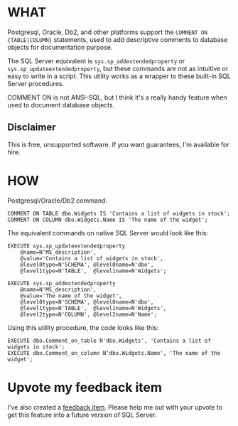 # WHAT

Postgresql, Oracle, Db2, and other platforms support the `COMMENT ON {TABLE|COLUMN}` statements,
used to add descriptive comments to database objects for documentation purpose.

The SQL Server equivalent is `sys.sp_addextendedproperty` or `sys.sp_updateextendedproperty`, but
these commands are not as intuitive or easy to write in a script. This utility works as a wrapper
to these built-in SQL Server procedures.

COMMENT ON is not ANSI-SQL, but I think it's a really handy feature when used to document database
objects.

## Disclaimer

This is free, unsupported software. If you want guarantees, I'm available for hire.

# HOW

Postgresql/Oracle/Db2 command:

```
COMMENT ON TABLE dbo.Widgets IS 'Contains a list of widgets in stock';
COMMENT ON COLUMN dbo.Widgets.Name IS 'The name of the widget';
```

The equivalent commands on native SQL Server would look like this:

```
EXECUTE sys.sp_updateextendedproperty
    @name=N'MS_description',
    @value='Contains a list of widgets in stock',
    @level0type=N'SCHEMA', @level0name=N'dbo',
    @level1type=N'TABLE',  @level1name=N'Widgets';

EXECUTE sys.sp_addextendedproperty
    @name=N'MS_description',
    @value='The name of the widget',
    @level0type=N'SCHEMA', @level0name=N'dbo',
    @level1type=N'TABLE',  @level1name=N'Widgets',
    @level2type=N'COLUMN', @level2name=N'Name';
```

Using this utility procedure, the code looks like this:

```
EXECUTE dbo.Comment_on_table N'dbo.Widgets', 'Contains a list of widgets in stock';
EXECUTE dbo.Comment_on_column N'dbo.Widgets.Name', 'The name of the widget';
```

# Upvote my feedback item

I've also created a [feedback item](https://feedback.azure.com/d365community/idea/4efda13c-1a63-f011-95f2-7c1e52f147b5).
Please help me out with your upvote to get this feature into a future version of SQL Server.
